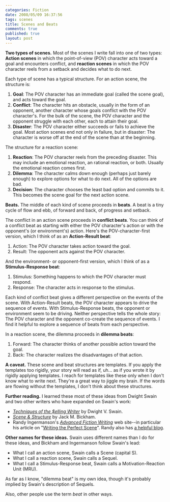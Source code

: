 ```yaml
--- 
categories: Fiction
date: 2008/05/09 16:37:56
tags: scenes
title: Scenes and Beats
comments: true
published: true
layout: post
---
```


<strong>Two types of scenes.</strong>  Most of the scenes I write fall into one of two types:  <strong>Action scenes</strong> in which the point-of-view (POV) character acts toward a goal and encounters conflict, and <strong>reaction scenes</strong> in which the POV character reels from a setback and decides what to do next.

Each type of scene has a typical structure.  For an action scene, the structure is:
<ol>
	<li><strong>Goal</strong>:  The POV character has an immediate goal (called the scene goal), and acts toward the goal.</li>
	<li><strong>Conflict</strong>:  The character hits an obstacle, usually in the form of an opponent, another character whose goals conflict with the POV character's.  For the bulk of the scene, the POV character and the opponent struggle with each other, each to attain their goal.</li>
	<li><strong>Disaster</strong>:  The POV character either succeeds or fails to achieve the goal.  Most action scenes end not only in failure, but in disaster:  The character is worse off at the end of the scene than at the beginning.</li>
</ol>
The structure for a reaction scene:
<ol>
	<li><strong>Reaction</strong>:  The POV character reels from the preceding disaster.  This may include an emotional reaction, an rational reaction, or both.  Usually the emotional reaction comes first.</li>
	<li><strong>Dilemma</strong>:  The character calms down enough (perhaps just barely enough) to explore options for what to do next.  All of the options are bad.</li>
	<li><strong>Decision</strong>:  The character chooses the least bad option and commits to it.  This becomes the scene goal for the next action scene.</li>
</ol>
<strong>Beats.</strong>  The middle of each kind of scene proceeds in <strong>beats</strong>.  A beat is a tiny cycle of flow and ebb, of forward and back, of progress and setback.

The conflict in an action scene proceeds in <strong>conflict beats</strong>.  You can think of a conflict beat as starting with either the POV character's action or with the opponent's (or environment's) action.  Here's the POV-character-first version, which I think of as an <strong>Action-Result beat</strong>:
<ol>
	<li>Action:  The POV character takes action toward the goal.</li>
	<li>Result:  The opponent acts against the POV character.</li>
</ol>
And the environment- or opponent-first version, which I think of as a <strong>Stimulus-Response beat</strong>:
<ol>
	<li>Stimulus:  Something happens to which the POV character must respond.</li>
	<li>Response:  The character acts in response to the stimulus.</li>
</ol>
Each kind of conflict beat gives a different perspective on the events of the scene.  With Action-Result beats, the POV character appears to drive the sequence of events.  With Stimulus-Response beats, the opponent or environment seem to be driving.  Neither perspective tells the whole story:  The POV character and the opponent co-create the sequence of events.  I find it helpful to explore a sequence of beats from each perspective.

In a reaction scene, the dilemma proceeds in <strong>dilemma beats</strong>:
<ol>
	<li>Forward:  The character thinks of another possible action toward the goal.</li>
	<li>Back:  The character realizes the disadvantages of that action.</li>
</ol>
<strong>A caveat.</strong>  These scene and beat structures are templates.  If you apply the templates too rigidly, your story will read as if, uh... as if you wrote it by rigidly applying templates.  I reach for templates like these only when I don't know what to write next.  They're a great way to jiggle my brain.  If the words are flowing without the templates, I don't think about these structures.

<strong>Further reading.</strong>  I learned these most of these ideas from Dwight Swain and two other writers who have expanded on Swain's work:
<ul>
	<li><em><a href="http://www.amazon.com/exec/obidos/ASIN/0806111917/dalehemery-20">Techniques of the $elling Writer</a></em> by Dwight V. Swain.</li>
	<li><em><a href="http://www.amazon.com/exec/obidos/ASIN/0898799066/dalehemery-20">Scene &amp; Structure</a></em> by Jack M. Bickham.</li>
	<li>Randy Ingermanson's <em><a href="http://www.advancedfictionwriting.com/">Advanced Fiction Writing</a></em> web site--in particular his article on "<a href="http://www.advancedfictionwriting.com/art/scene.php">Writing the Perfect Scene</a>".  Randy also has <a href="http://www.advancedfictionwriting.com/blog/">a helpful blog</a>.</li>
</ul>
<strong>Other names for these ideas.</strong>  Swain uses different names than I do for these ideas, and Bickham and Ingermanson follow Swain's lead:
<ul>
	<li>What I call an action scene, Swain calls a Scene (capital S).</li>
	<li>What I call a reaction scene, Swain calls a Sequel.</li>
	<li>What I call a Stimulus-Response beat, Swain calls a Motivation-Reaction Unit (MRU).</li>
</ul>
As far as I know, "dilemma beat" is my own idea, though it's probably implied by Swain's description of Sequels.

Also, other people use the term <em>beat</em> in other ways.
